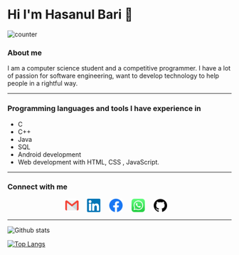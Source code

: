 # Hi I'm Hasanul Bari 👋

![counter](https://enxxv5waxcx8eo1.m.pipedream.net)

### About me
I am a computer science student and a competitive programmer. I have a lot of passion for software engineering, want to develop technology to help people in a rightful way.

---

### Programming languages and tools I have experience in
- C
- C++
- Java
- SQL
- Android development
- Web development with HTML, CSS , JavaScript.

---

### Connect with me

<p align="center">
 <a href="mailto:hasanul.bari.hasan96@gmail.com"><img src="https://github.com/Hasanul-Bari/Hasanul-Bari/blob/master/logo/gmail.svg" width="30px" alt="mail"></a> &nbsp; &nbsp;
 <a href="https://www.linkedin.com/in/hasanul-bari/" target="_blank"><img src="https://github.com/Hasanul-Bari/Hasanul-Bari/blob/master/logo/linkedin.svg" width="30px" alt="LinkedIn"></a> &nbsp; &nbsp;
 <a href="https://www.facebook.com/profile.php?id=100016360997198"><img src="https://github.com/Hasanul-Bari/Hasanul-Bari/blob/master/logo/facebook.svg" width="30px" alt="github"></a> &nbsp; &nbsp;
 <a href="https://wa.link/f8w929"><img src="https://github.com/Hasanul-Bari/Hasanul-Bari/blob/master/logo/whatsapp.svg" width="30px" alt="github"></a> &nbsp; &nbsp;
 <a href="https://github.com/Hasanul-Bari"><img src="https://github.com/Hasanul-Bari/Hasanul-Bari/blob/master/logo/github.svg" width="30px" alt="github"></a> &nbsp; &nbsp;
 
</p>

---




![Github stats](https://github-readme-stats.vercel.app/api?username=Hasanul-Bari)

[![Top Langs](https://github-readme-stats.vercel.app/api/top-langs/?username=Hasanul-Bari&layout=compact)](https://github.com/anuraghazra/github-readme-stats)




<!--
**Hasanul-Bari/Hasanul-Bari** is a ✨ _special_ ✨ repository because its `README.md` (this file) appears on your GitHub profile.

Here are some ideas to get you started:

- 🔭 I’m currently working on ...
- 🌱 I’m currently learning ...
- 👯 I’m looking to collaborate on ...
- 🤔 I’m looking for help with ...
- 💬 Ask me about ...
- 📫 How to reach me: ...
- 😄 Pronouns: ...
- ⚡ Fun fact: ...
-->
